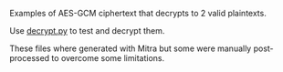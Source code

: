 Examples of AES-GCM ciphertext that decrypts to 2 valid plaintexts.

Use [decrypt.py](../) to test and decrypt them.

These files where generated with Mitra but some were manually post-processed to overcome some limitations.
